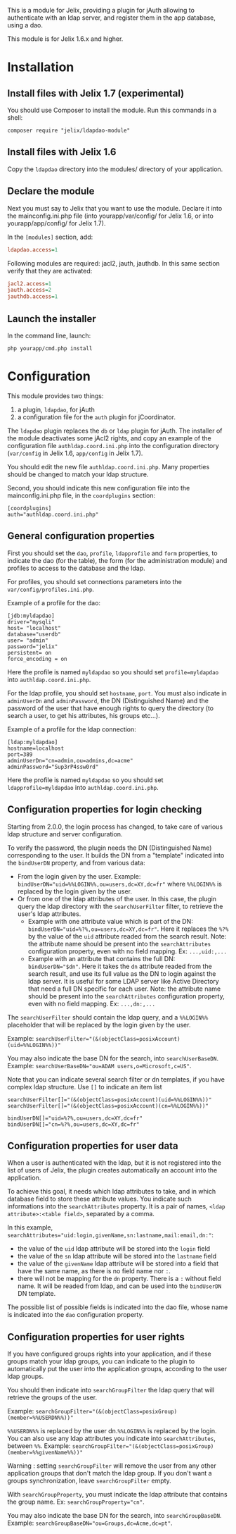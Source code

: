 This is a module for Jelix, providing a plugin for jAuth allowing to authenticate
with an ldap server, and register them in the app database, using a dao.

This module is for Jelix 1.6.x and higher. 


Installation
============

Install files with Jelix 1.7 (experimental)
-----------------------------
You should use Composer to install the module. Run this commands in a shell:
                                               
```
composer require "jelix/ldapdao-module"
```

Install files with Jelix 1.6
-----------------------------

Copy the `ldapdao` directory into the modules/ directory of your application.


Declare the module
-------------------

Next you must say to Jelix that you want to use the module. Declare
it into the mainconfig.ini.php file (into yourapp/var/config/ for Jelix 1.6,
or into yourapp/app/config/ for Jelix 1.7).

In the `[modules]` section, add:

```ini
ldapdao.access=1
```

Following modules are required: jacl2, jauth, jauthdb. In this same section 
verify that they are activated:

```ini
jacl2.access=1
jauth.access=2
jauthdb.access=1
```

Launch the installer
--------------------

In the command line, launch:

```
php yourapp/cmd.php install
```

Configuration
=============

This module provides two things:

1. a plugin, ```ldapdao```, for jAuth
2. a configuration file for the ```auth``` plugin for jCoordinator.

The ```ldapdao``` plugin replaces the `db` or `ldap` plugin for jAuth. The 
installer of the module deactivates some jAcl2 rights, and copy an example 
of the configuration file `authldap.coord.ini.php` into the configuration directory  
(`var/config` in Jelix 1.6, `app/config` in Jelix 1.7).

You should edit the new file `authldap.coord.ini.php`. Many properties
should be changed to match your ldap structure.

Second, you should indicate this new configuration file into the mainconfig.ini.php file,
in the `coordplugins` section:

```
[coordplugins]
auth="authldap.coord.ini.php"
```

General configuration properties
---------------------------------

First you should set the `dao`, `profile`, `ldapprofile` and `form` properties, 
to indicate the dao (for the table), the form (for the administration module) and 
profiles to access to the database and the ldap.

For profiles, you should set connections parameters into the `var/config/profiles.ini.php`.

Example of a profile for the dao:

```
[jdb:myldapdao]
driver="mysqli"
host= "localhost"
database="userdb"
user= "admin"
password="jelix"
persistent= on
force_encoding = on
```

Here the profile is named `myldapdao` so you should set `profile=myldapdao` into
`authldap.coord.ini.php`.

For the ldap profile, you should set `hostname`, `port`. You must also indicate 
in `adminUserDn` and `adminPassword`, the DN (Distinguished Name) and the 
password of the user that have enough rights to query the directory (to search a 
user, to get his attributes, his groups etc...).

Example of a profile for the ldap connection:

```
[ldap:myldapdao]
hostname=localhost
port=389
adminUserDn="cn=admin,ou=admins,dc=acme"
adminPassword="Sup3rP4ssw0rd"
```

Here the profile is named `myldapdao` so you should set `ldapprofile=myldapdao` into
`authldap.coord.ini.php`.


Configuration properties for login checking
-------------------------------------------

Starting from 2.0.0, the login process has changed, to take care of various
ldap structure and server configuration.

To verify the password, the plugin needs the DN (Distinguished Name) corresponding 
to the user. It builds the DN from a "template" indicated into the `bindUserDN`
property, and from various data:

- From the login given by the user. Example: `bindUserDN="uid=%%LOGIN%%,ou=users,dc=XY,dc=fr"`
  where `%%LOGIN%%` is replaced by the login given by the user.
- Or from one of the ldap attributes of the user. In this case, the plugin query
  the ldap directory with the `searchUserFilter` filter, to retrieve the user's
  ldap attributes.
   - Example with one attribute value which is part of the DN:
     `bindUserDN="uid=%?%,ou=users,dc=XY,dc=fr"`. Here it replaces the `%?%` by the
     value of the `uid` attribute readed from the search result.
     Note: the attribute name should be present into the `searchAttributes`
     configuration property, even with no field mapping. Ex: `...,uid:,...`
   - Example with an attribute that contains the full DN:
     `bindUserDN="$dn"`. Here it takes the `dn` attribute readed from the search
     result, and use its full value as the DN to login against the ldap server.
     It is useful for some LDAP server like Active Directory that need a 
     full DN specific for each user.
     Note: the attribute name should be present into the `searchAttributes`
     configuration property, even with no field mapping. Ex: `...,dn:,...`
     
The `searchUserFilter` should contain the ldap query, and a `%%LOGIN%%` placeholder
that will be replaced by the login given by the user.

Example: `searchUserFilter="(&(objectClass=posixAccount)(uid=%%LOGIN%%))"`

You may also indicate the base DN for the search, into `searchUserBaseDN`. Example:
`searchUserBaseDN="ou=ADAM users,o=Microsoft,c=US"`.

Note that you can indicate several search filter or dn templates, if you have
complex ldap structure. Use `[]` to indicate an item list

```
searchUserFilter[]="(&(objectClass=posixAccount)(uid=%%LOGIN%%))"
searchUserFilter[]="(&(objectClass=posixAccount)(cn=%%LOGIN%%))"

bindUserDN[]="uid=%?%,ou=users,dc=XY,dc=fr"
bindUserDN[]="cn=%?%,ou=users,dc=XY,dc=fr"
```

Configuration properties for user data
--------------------------------------

When a user is authenticated with the ldap, but it is not registered into
the list of users of Jelix, the plugin creates automatically an account into
the application.

To achieve this goal, it needs which ldap attributes to take, and in which
database field to store these attribute values. You indicate such informations
into the `searchAttributes` property. It is a pair of names, 
`<ldap attribute>:<table field>`, separated by a comma.

In this example, `searchAttributes="uid:login,givenName,sn:lastname,mail:email,dn:"`:

- the value of the `uid` ldap attribute will be stored into the `login` field 
- the value of the `sn` ldap attribute will be stored into the `lastname` field
- the value of the `givenName` ldap attribute will be stored into a field that
  have the same name, as there is no field name nor `:`.
- there will not be mapping for the `dn` property. There is a `:` without field name.
  It will be readed from ldap, and can be used into the `bindUserDN` DN template.

The possible list of possible fields is indicated into the dao file, whose name
is indicated into the `dao` configuration property.

Configuration properties for user rights
----------------------------------------

If you have configured groups rights into your application, and if these
groups match your ldap groups, you can indicate to the plugin to automatically
put the user into the application groups, according to the user ldap groups.

You should then indicate into `searchGroupFilter` the ldap query that will
retrieve the groups of the user.

Example: `searchGroupFilter="(&(objectClass=posixGroup)(member=%%USERDN%%))"`

`%%USERDN%%` is replaced by the user dn.`%%LOGIN%%` is replaced by the login.  
You can also use any ldap attributes you indicate into `searchAttributes`, 
between `%%`. Example: `searchGroupFilter="(&(objectClass=posixGroup)(member=%%givenName%%))"`

Warning : setting `searchGroupFilter` will remove the user from any other
application groups that don't match the ldap group. If you don't want
a groups synchronization, leave `searchGroupFilter` empty.

With `searchGroupProperty`, you must indicate the ldap attribute that
contains the group name. Ex: `searchGroupProperty="cn"`.

You may also indicate the base DN for the search, into `searchGroupBaseDN`. Example:
`searchGroupBaseDN="ou=Groups,dc=Acme,dc=pt"`.


